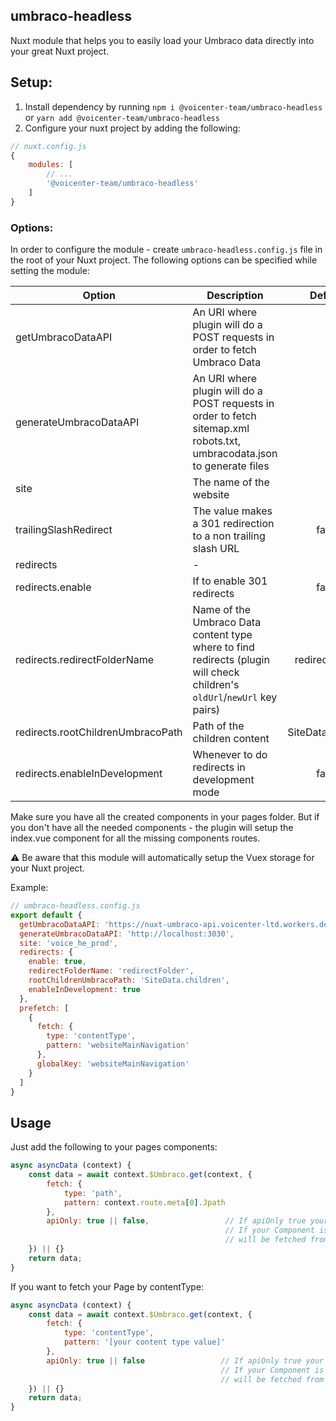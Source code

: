 ## umbraco-headless
Nuxt module that helps you to easily load your Umbraco data directly into your great Nuxt project.

## Setup:
1. Install dependency by running `npm i @voicenter-team/umbraco-headless` or `yarn add @voicenter-team/umbraco-headless`
2. Configure your nuxt project by adding the following:

```js
// nuxt.config.js
{
    modules: [
        // ...
        '@voicenter-team/umbraco-headless'
    ]
}
```
### Options:
In order to configure the module - create `umbraco-headless.config.js` file in the root of your Nuxt project.
The following options can be specified while setting the module:

| Option                            | Description                                                                                                                                | Default           | Required |
| --------------------------------- | ------------------------------------------------------------------------------------------------------------------------------------------ | :---------------: | :------: |
| getUmbracoDataAPI                 | An URI where plugin will do a POST requests in order to fetch Umbraco Data                                                                 | -                 | true     |
| generateUmbracoDataAPI            | An URI where plugin will do a POST requests in order to fetch sitemap.xml robots.txt, umbracodata.json to generate files                   | -                 | true     |
| site                              | The name of the website                                                                                                                    | -                 | true     |
| trailingSlashRedirect             | The value makes a 301 redirection to a non trailing slash URL                                                                              | false             | false    |
| redirects                         | -                                                                                                                                          | -                 | false    |
| redirects.enable                  | If to enable 301 redirects                                                                                                                 | false             | -        |
| redirects.redirectFolderName      | Name of the Umbraco Data content type where to find redirects (plugin will check children's `oldUrl`/`newUrl` key pairs)                   | redirectFolder    | -        |
| redirects.rootChildrenUmbracoPath | Path of the children content                                                                                                               | SiteData.children | -        |
| redirects.enableInDevelopment     | Whenever to do redirects in development mode                                                                                               | false             | -        |

Make sure you have all the created components in your pages folder. But if you don't have all the needed components - the plugin will setup the index.vue component for all the missing components routes.

:warning: Be aware that this module will automatically setup the Vuex storage for your Nuxt project.

Example:
```js
// umbraco-headless.config.js
export default {
  getUmbracoDataAPI: 'https://nuxt-umbraco-api.voicenter-ltd.workers.dev/',
  generateUmbracoDataAPI: 'http://localhost:3030',
  site: 'voice_he_prod',
  redirects: {
    enable: true,
    redirectFolderName: 'redirectFolder',
    rootChildrenUmbracoPath: 'SiteData.children',
    enableInDevelopment: true
  },
  prefetch: [
    {
      fetch: {
        type: 'contentType',
        pattern: 'websiteMainNavigation'
      },
      globalKey: 'websiteMainNavigation'
    }
  ]
}
```
## Usage
Just add the following to your pages components:
```js
async asyncData (context) {
    const data = await context.$Umbraco.get(context, {
        fetch: {
            type: 'path',
            pattern: context.route.meta[0].Jpath
        },
        apiOnly: true || false,                 // If apiOnly true your page will be fetched from api
                                                // If your Component is available in Vue store you set apiOnly false and your component
                                                // will be fetched from your Vuex store
    }) || {}
    return data;
}
```

If you want to fetch your Page by contentType:
```js
async asyncData (context) {
    const data = await context.$Umbraco.get(context, {
        fetch: {
            type: 'contentType',
            pattern: '[your content type value]'
        },
        apiOnly: true || false                 // If apiOnly true your page will be fetched from api
                                               // If your Component is available in Vue store you set apiOnly false and your component
                                               // will be fetched from your Vuex store
    }) || {}
    return data;
}
```

